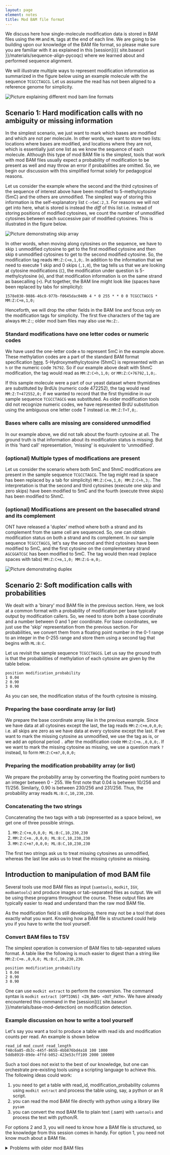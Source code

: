 ```yaml
---
layout: page
element: notes
title: Mod BAM file format
---
```


We discuss here how single-molecule modification data is stored in BAM files using the `MM` and `ML` tags
at the end of each line.
We are going to be building upon our knowledge of the BAM file format, so please
make sure you are familiar with it as explained in this [session]({{ site.baseurl }}/materials/sequence-align-pycoqc)
where we learned about and performed sequence alignment.

We will illustrate multiple ways to represent modification information as summarized in the figure below
using an example molecule with the sequence `TCGCCTAGCG`.
Let us assume the read has not been aligned to a reference genome for simplicity.

![Picture explaining different mod bam line formats](mod_bam_format_course.png)

## Scenario 1: Hard modification calls with no ambiguity or missing information

In the simplest scenario, we just want to mark which bases are modified and which are not per molecule.
In other words, we want to store two lists: locations where bases are modified, and locations
where they are not, which is essentially just one list as we know the sequence of each molecule.
Although this type of mod BAM file is the simplest, tools that work with mod BAM files usually
expect a probability of modification to be present as well and may throw an error if probabilities
are omitted. So, we begin our discussion with this simplified format solely for pedagogical reasons.

Let us consider the example where the second and the third cytosines of the sequence of interest above have been
modified to 5-methylcytosine (5mC) and the others are unmodified.
The simplest way of storing this information is the self-explanatory list `C->5mC:2,3`.
For reasons we will not get into here, what is stored is instead the *diff* of this list i.e. instead
of storing positions of modified cytosines, we count the number of unmodified cytosines between 
each successive pair of modified cytosines.
This is illustrated in the figure below.

![Picture demonstrating skip array](mm_skip_array_illustration.png)

In other words, when moving along cytosines on the sequence,
we have to skip `1` unmodified cytosine to get to the first modified cytosine and then skip `0` unmodified cytosines to get
to the second modified cytosine.
So, the modification tag reads `MM:Z:C+m,1,0;`.
In addition to the information that we need to execute 1 skip and 0 skips (`,1,0`), the tag tells
us that we are looking at cytosine modifications (`C`), the modification under
question is 5-methylcytosine (`m`), and that modification information is on the
same strand as basecalling (`+`). Put together, the BAM line might look like (spaces have been
replaced by tabs for simplicity):

```text
1578e830-9886-46c8-977b-f0645dac040b 4 * 0 255 * * 0 0 TCGCCTAGCG * MM:Z:C+m,1,0;
```

Henceforth, we will drop the other fields in the BAM line and focus only on
the modification tags for simplicity. The first five characters of the tag
are always `MM:Z:`; older mod bam files may also use `Mm:Z:`.

### Standard modifications have one letter codes or numeric codes

We have used the one-letter code `m` to represent 5mC in the example above.
These methylation codes are a part of the standard BAM format
specification [here](https://samtools.github.io/hts-specs/SAMtags.pdf).
5-Hydroxymethylcytosine (5hmC) is represented with an `h` or the numeric
code `76792`.
So if our example above dealt with 5hmC modification, the tag would
read as `MM:Z:C+h,1,0;` or `MM:Z:C+76792,1,0;`.

If this sample molecule were a part of our yeast dataset where thymidines are substituted by
BrdUs (numeric code 472252), the tag would read `MM:Z:T+472552,0;` if we wanted
to record that the first thymidine in our sample sequence `TCGCCTAGCG` was substituted.
As older modification tools did not recognize numeric codes,
we have represented BrdU substitution using the ambiguous one letter code T
instead i.e. `MM:Z:T+T,0;`.

### Bases where calls are missing are considered unmodified

In our example above, we did not talk about the fourth cytosine at all.
The ground truth is that information about its modification status is missing.
But in this 'hard call' representation, 'missing' is equivalent to 'unmodified'.

### (optional) Multiple types of modifications are present

Let us consider the scenario where both 5mC and 5hmC modifications are present in the sample sequence `TCGCCTAGCG`.
The tag might read (a space has been replaced by a tab for simplicity) `MM:Z:C+m,1,0; MM:Z:C+h,3;`.
The interpretation is that the second and third cytosines (execute one skip and zero skips) have been modified to 5mC and
the fourth (execute three skips) has been modified to 5hmC.

### (optional) Modifications are present on the basecalled strand and its complement

ONT have released a 'duplex' method where both a strand and its complement from the same cell are sequenced.
So, one can obtain modification status on both a strand and its complement.
In our sample sequence `TCGCCTAGCG`, let's say the second and third cytosines have been modified to 5mC,
and the first cytosine on the complementary strand `AGCGGATCGC` has been modified to 5mC.
The tag would then read (replace spaces with tabs) `MM:Z:C+m,1,0; MM:Z:G-m,0;`.

![Picture demonstrating duplex](mm_duplex_illustration.png)

## Scenario 2: Soft modification calls with probabilities

We dealt with a 'binary' mod BAM file in the previous section. Here, we look at a common
format with a probability of modification per base typically output by modification callers.
So, we need to store both a base coordinate and a number between 0 and 1 per coordinate.
For base coordinates, we just use the 'skip' representation from the previous section.
For probabilities, we convert them from a floating point number in the 0-1 range to an integer
in the 0-255 range and store them using a second tag that begins with `ML:B:C`.

Let us revisit the sample sequence `TCGCCTAGCG`.
Let us say the ground truth is that the probabilities of methylation of each cytosine are
given by the table below.
```text
position modification_probability
1 0.04
2 0.90
3 0.90
```
As you can see, the modification status of the fourth cytosine is missing.

### Preparing the base coordinate array (or list)

We prepare the base coordinate array like in the previous example.
Since we have data at all cytosines except the last, the tag reads `MM:Z:C+m,0,0,0;`
i.e. all skips are zero as we have data at every cytosine except the last.
If we want to mark the missing cytosine as unmodified, we use the tag as is,
or we add an optional period `.` after the modification code `MM:Z:C+m.,0,0,0;`.
If we want to mark the missing cytosine as missing, we use a question mark `?`
instead, to form `MM:Z:C+m?,0,0,0;`

### Preparing the modification probability array (or list)

We prepare the probability array by converting the floating point numbers to an
integer between 0 - 255. We first note that 0.04 is between 10/256 and 11/256.
Similarly, 0.90 is between 230/256 and 231/256.
Thus, the probability array reads `ML:B:C,10,230,230`.

### Concatenating the two strings
Concatenating the two tags with a tab (represented as a space below),
we get one of three possible strings.
1. `MM:Z:C+m,0,0,0; ML:B:C,10,230,230`
2. `MM:Z:C+m.,0,0,0; ML:B:C,10,230,230`
3. `MM:Z:C+m?,0,0,0; ML:B:C,10,230,230`

The first two strings ask us to treat missing cytosines as unmodified, whereas the last
line asks us to treat the missing cytosine as missing.

## Introduction to manipulation of mod BAM file 

Several tools use mod BAM files as input (`samtools`, `modkit`, `IGV`, `modbamtools`)
and produce images or tab-separated files as output.
We will be using these programs throughout the course.
These output files are typically easier to read and understand than the
raw mod BAM file.

As the modification field is still developing, there may not be a tool
that does exactly what you want. 
Knowing how a BAM file is structured could help you if you have to write
the tool yourself.

### Convert BAM files to TSV

The simplest operation is conversion of BAM files to tab-separated values format.
A table like the following is much easier to digest than a string like
`MM:Z:C+m.,0,0,0; ML:B:C,10,230,230`.

```text
position modification_probability
1 0.04
2 0.90
3 0.90
```

One can use `modkit extract` to perform the conversion.
The command syntax is `modkit extract [OPTIONS] <IN_BAM> <OUT_PATH>`.
We have already encountered this command in the
[session]({{ site.baseurl }}/materials/base-mod-detection) on modification detection.

### Example discussion on how to write a tool yourself

Let's say you want a tool to produce a table with read ids and modification
counts per read. An example is shown below

```text
read_id mod_count read_length
f48c6a85-db3c-445f-865b-4bb876bd4a18 100 1000
5ddb8919-89de-4ffd-b052-423e53cff109 2000 100000
```

Such a tool does not exist to the best of our knowledge, but one can orchestrate
pre-existing tools using a scripting language to achieve this.
The following ideas could work:
1. you need to get a table with read_id, modification_probability columns using `modkit extract`
and process the table using, say, a python or an R script.
2. you can read the mod BAM file directly with python using a library like `pysam`
3. you can convert the mod BAM file to plain text (.sam) with `samtools` and process
the text with python/R.

For options 2 and 3, you will need to know how a BAM file is structured, so the
knowledge from this session comes in handy.
For option 1, you need not know much about a BAM file.

<details>
  
<summary> Problems with older mod BAM files </summary>

### Caution: historical mod BAM files were not well-written

Historically, researchers did not use the `?` or `.` notations or one-letter modification
codes correctly.
In other words, questions like 'are missing bases unmodified or missing?',
'what base is modified?' may not be straightforward to answer and you may need to inspect
the BAM files yourself using the materials learned in this session.

</details>
